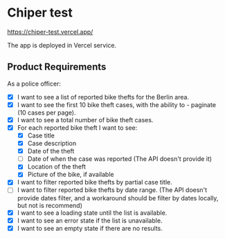 # Chiper test

https://chiper-test.vercel.app/

The app is deployed in Vercel service.

## Product Requirements

As a police officer:

- [x] I want to see a list of reported bike thefts for the Berlin area.
- [x] I want to see the first 10 bike theft cases, with the ability to - paginate (10 cases per page).
- [x] I want to see a total number of bike theft cases.
- [x] For each reported bike theft I want to see:
  - [x] Case title
  - [x] Case description
  - [x] Date of the theft
  - [ ] Date of when the case was reported (The API doesn't provide it)
  - [x] Location of the theft
  - [x] Picture of the bike, if available
- [x] I want to filter reported bike thefts by partial case title.
- [ ] I want to filter reported bike thefts by date range. (The API doesn't provide dates filter, and a workaround should be filter by dates locally, but not is recommend)
- [x] I want to see a loading state until the list is available.
- [x] I want to see an error state if the list is unavailable.
- [x] I want to see an empty state if there are no results.
